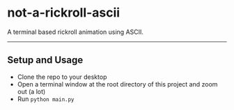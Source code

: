 # not-a-rickroll-ascii
A terminal based rickroll animation using ASCII.

---

## Setup and Usage
- Clone the repo to your desktop
- Open a terminal window at the root directory of this project and zoom out (a lot)
- Run `python main.py`
